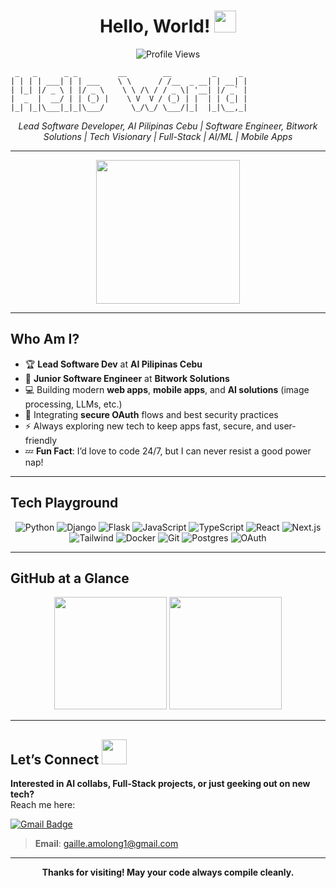 # <div align="center">**Hello, World!** <img src="https://media.giphy.com/media/hvRJCLFzcasrR4ia7z/giphy.gif" width="35"></div>

<div align="center">
  <img src="https://komarev.com/ghpvc/?username=gael55x&color=blue" alt="Profile Views" />
</div>

```
 _   _      _ _         __        __         _     _ 
| | | | ___| | | ___    \ \      / /__  _ __| | __| |
| |_| |/ _ \ | |/ _ \    \ \ /\ / / _ \| '__| |/ _` |
|  _  |  __/ | | (_) |    \ V  V / (_) | |  | | (_| |
|_| |_|\___|_|_|\___/      \_/\_/ \___/|_|  |_|\__,_|

```
<div align="center">
 <em>Lead Software Developer, AI Pilipinas Cebu | Software Engineer, Bitwork Solutions | Tech Visionary | Full-Stack | AI/ML | Mobile Apps</em>
</div>

---

<div align="center">
  <img src="https://media.giphy.com/media/13HBDT4QSTpveU/giphy.gif" width="230" />
</div>

---

## Who Am I?
- 🏆 **Lead Software Dev** at **AI Pilipinas Cebu**  
- 🚀 **Junior Software Engineer** at **Bitwork Solutions**  
- 💻 Building modern **web apps**, **mobile apps**, and **AI solutions** (image processing, LLMs, etc.)  
- 🔐 Integrating **secure OAuth** flows and best security practices  
- ⚡ Always exploring new tech to keep apps fast, secure, and user-friendly  
- 💤 **Fun Fact**: I’d love to code 24/7, but I can never resist a good power nap!

---

## Tech Playground
<p align="center">
  <img alt="Python" src="https://img.shields.io/badge/Python-3776AB?style=for-the-badge&logo=python&logoColor=white"/>
  <img alt="Django" src="https://img.shields.io/badge/Django-092E20?style=for-the-badge&logo=django&logoColor=white"/>
  <img alt="Flask" src="https://img.shields.io/badge/Flask-000000?style=for-the-badge&logo=flask&logoColor=white"/>
  <img alt="JavaScript" src="https://img.shields.io/badge/JavaScript-F7DF1E.svg?style=for-the-badge&logo=javascript&logoColor=black"/>
  <img alt="TypeScript" src="https://img.shields.io/badge/TypeScript-007ACC.svg?style=for-the-badge&logo=typescript&logoColor=white"/>
  <img alt="React" src="https://img.shields.io/badge/React-20232A.svg?style=for-the-badge&logo=react&logoColor=61DAFB"/>
  <img alt="Next.js" src="https://img.shields.io/badge/Next.js-000000.svg?style=for-the-badge&logo=next-dot-js&logoColor=white"/>
  <br/>
  <img alt="Tailwind" src="https://img.shields.io/badge/Tailwind-06B6D4.svg?style=for-the-badge&logo=tailwind-css&logoColor=white"/>
  <img alt="Docker" src="https://img.shields.io/badge/Docker-2496ED.svg?style=for-the-badge&logo=docker&logoColor=white"/>
  <img alt="Git" src="https://img.shields.io/badge/Git-F05032.svg?style=for-the-badge&logo=git&logoColor=white"/>
  <img alt="Postgres" src="https://img.shields.io/badge/Postgres-4169E1.svg?style=for-the-badge&logo=postgresql&logoColor=white"/>
  <img alt="OAuth" src="https://img.shields.io/badge/OAuth-3C3C3D.svg?style=for-the-badge&logo=openid&logoColor=white"/>
</p>

---

## GitHub at a Glance
<div align="center">
  <img height="180em" src="https://github-readme-stats.vercel.app/api?username=gael55x&show_icons=true&theme=highcontrast&count_private=true&hide_border=true" />
  <img height="180em" src="https://github-readme-stats.vercel.app/api/top-langs/?username=gael55x&layout=compact&theme=highcontrast&hide_border=true" />
</div>

---

## Let’s Connect <img src="https://media.giphy.com/media/l2JJKs3I69qfaQleE/giphy.gif" width="40">
**Interested in AI collabs, Full-Stack projects, or just geeking out on new tech?**  
Reach me here:

[![Gmail Badge](https://img.shields.io/badge/-Gmail-DB4437?style=flat-square&logo=Gmail&logoColor=white)](mailto:gaille.amolong1@gmail.com)

> **Email**: gaille.amolong1@gmail.com

---

<p align="center">
  <b>Thanks for visiting! May your code always compile cleanly.</b>
</p>

